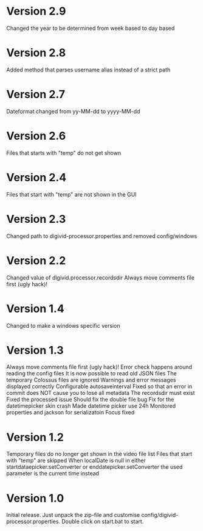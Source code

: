Version 2.9
===========
Changed the year to be determined from week based to day based

Version 2.8
===========
Added method that parses username alias instead of a strict path

Version 2.7
===========
Dateformat changed from yy-MM-dd to yyyy-MM-dd

Version 2.6
===========
Files that starts with "temp" do not get shown

Version 2.4
===========
Files that start with "temp" are not shown in the GUI

Version 2.3
===========
Changed path to digivid-processor.properties and removed config/windows

Version 2.2
===========
Changed value of digivid.processor.recordsdir
Always move comments file first (ugly hack)!

Version 1.4
===========
Changed to make a windows specific version

Version 1.3
===========
Always move comments file first (ugly hack)!
Error check happens around reading the config files
It is now possible to read old JSON files
The temporary Colossus files are ignored
Warnings and error messages displayed correctly 
Configurable autosaveinterval
Fixed so that an error in commit does NOT cause you to lose all metadata
The recordsdir must exist
Fixed the processed issue
Should fix the double file bug
Fix for the datetimepicker skin crash
Made datetime picker use 24h
Monitored properties and jackson for serializatoin
Focus fixed

Version 1.2
===========
Temporary files do no longer get shown in the video file list
Files that start with "temp" are skipped
When localDate is null in either startdataepicker.setConverter or enddatepicker.setConverter the used parameter is the current time instead


Version 1.0
===========
Initial release.
Just unpack the zip-file and customise config/digivid-processor.properties. Double click on start.bat to start.